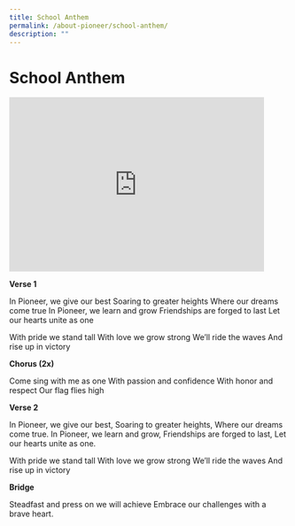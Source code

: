 ```yaml
---
title: School Anthem
permalink: /about-pioneer/school-anthem/
description: ""
---
```

# School Anthem 
<iframe width="460" height="315" src="https://www.youtube.com/embed/LLoSVOYBdOg" title="YouTube video player" frameborder="0" allow="accelerometer; autoplay; clipboard-write; encrypted-media; gyroscope; picture-in-picture; web-share" allowfullscreen></iframe>

**Verse 1** 

In Pioneer, we give our best
Soaring to greater heights
Where our dreams come true
In Pioneer, we learn and grow
Friendships are forged to last
Let our hearts unite as one

With pride we stand tall
With love we grow strong
We’ll ride the waves
And rise up in victory

**Chorus (2x)**

Come sing with me as one
With passion and confidence
With honor and respect
Our flag flies high

**Verse 2**

In Pioneer, we give our best,
Soaring to greater heights,
Where our dreams come true.
In Pioneer, we learn and grow,
Friendships are forged to last,
Let our hearts unite as one.

With pride we stand tall
With love we grow strong
We’ll ride the waves
And rise up in victory

**Bridge**

Steadfast and press on we will achieve
Embrace our challenges with a brave heart.